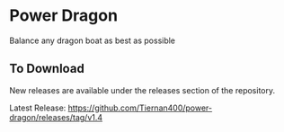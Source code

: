 # Power Dragon
Balance any dragon boat as best as possible

To Download
----
New releases are available under the releases section of the repository.

Latest Release:
https://github.com/Tiernan400/power-dragon/releases/tag/v1.4

